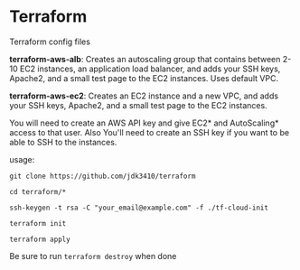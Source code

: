 # Terraform
 Terraform config files

**terraform-aws-alb**: Creates an autoscaling group that contains between 2-10 EC2 instances, an application load balancer, and adds your SSH keys, Apache2, and a small test page to the EC2 instances. Uses default VPC.

**terraform-aws-ec2**: Creates an EC2 instance and a new VPC, and adds your SSH keys, Apache2, and a small test page to the EC2 instances.

You will need to create an AWS API key and give EC2* and AutoScaling* access to that user. Also You'll need to create an SSH key if you want to be able to SSH to the instances.



usage:

`git clone https://github.com/jdk3410/terraform`

`cd terraform/*`

`ssh-keygen -t rsa -C "your_email@example.com" -f ./tf-cloud-init`

`terraform init`

`terraform apply`


Be sure to run `terraform destroy` when done